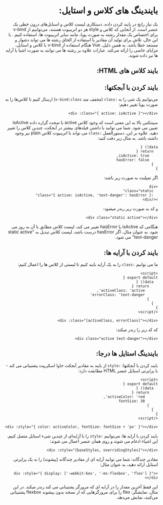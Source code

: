 <div dir="rtl">
<h1>  
بایندینگ های کلاس و استایل:
</h1>
یک نیاز رایج در بایند کردن داده، دستکاری لیست کلاس و استایل‌های درون خطی یک عنصر است. از آنجایی که کلاس و style هر دو اتریبیوت هستند، می‌توانیم از v-bind برای اختصاص یک مقدار رشته به صورت پویا، مانند سایر اتریبیوت ‌ها، استفاده کنیم . با این حال، تلاش برای تولید آن مقادیر با استفاده از الحاق رشته ها می تواند دشوار و مستعد خطا باشد. به همین دلیل، Vue هنگام استفاده از v-bind با کلاس و استایل، مزایای خاصی را ارائه می‌کند. عبارات علاوه بر رشته ها می توانند به صورت اشیا یا آرایه ها نیز داده شوند.
<h2>
بایند کلاس های HTML:
</h2>

<h2>
بایند کردن با آبجکتها:
</h2>
می‌توانیم یک شی را به <code>:class</code> (مخفف متد <code>v-bind:class</code>) ارسال کنیم تا کلاس‌ها را به صورت پویا تغییر دهیم:
  
```vue
<div :class="{ active: isActive }"></div>
```


سینتکس بالا به این معنی است که وجود کلاس active با صحت گزاره داده isActive تعیین می شود.
شما می توانید با داشتن فیلدهای بیشتر در آبجکت، چندین کلاس را تغییر دهید. علاوه بر این، دستورالعمل <code>:class</code> می تواند با اتریبیوت کلاس plain نیز وجود داشته باشد. به مثال زیر دقت کنید:

```JS
data() {
  return {
    isActive: true,
    hasError: false
  }
}
```
اگر تمپلیت به صورت زیر باشد:
```vue
<div
  class="static"
  :class="{ active: isActive, 'text-danger': hasError }"
></div>
```	
و کد به صورت زیر رندر میشود:
```vue
<div class="static active"></div>
```
هنگامی که isActive یا hasError تغییر می کند، لیست کلاس مطابق با آن به روز می شود. به عنوان مثال، اگر hasError درست باشد، لیست کلاس تبدیل به "static active text-danger" می شود.

<h2 dir = "rtl">بایند کردن با آرایه ها:</h2>
ما می توانیم <code>:class</code> را به یک آرایه بایند کنیم تا لیستی از کلاس ها را اعمال کنیم:
  
```vue
<script>
export default {
  data() {
    return {
      activeClass: 'active',
      errorClass: 'text-danger'
    }
  }
}
</script>
```
 
```vue
<div :class="[activeClass, errorClass]"></div>
```
که کد زیر را رندر میکند:
```vue
<div class="active text-danger"></div>
```
<h2>بایندینگ استایل ها درجا:</h2>
  
بایند کردن با آبجکتها:
<code>:style</code> از بایند به مقادیر آبجکت جاوا اسکریپت پشتیبانی می کند - با پراپرتی استایل عنصر HTML مطابقت دارد:
  
```vue
<script>
export default {
  data() {
    return {
      activeColor: 'red',
      fontSize: 30
    }
  }
}
</script>
```
```vue
<div :style="{ color: activeColor, fontSize: fontSize + 'px' }"></div>
```
بایند کردن با آرایه ها:
می‌توانیم <code>:style</code> را با آرایه‌ای از چندین شیء استایل متصل کنیم. این اشیاء ادغام می شوند و روی همان عنصر اعمال می شوند:
```vue
<div :style="[baseStyles, overridingStyles]"></div>
```

مقادیر چندگانه:
شما می توانید آرایه ای از مقادیر چندگانه (پیشوند) را به یک پراپرتی استایل ارائه دهید، به عنوان مثال:
  
```vue
<div :style="{ display: ['-webkit-box', '-ms-flexbox', 'flex'] }"></div>
```

این فقط آخرین مقدار را در آرایه ای که مرورگر پشتیبانی می کند رندر میکند. در این مثال، نمایشگر: flex را برای مرورگرهایی که از نسخه بدون پیشوند flexbox پشتیبانی می‌کنند، نمایش می‌دهد.
</div>
